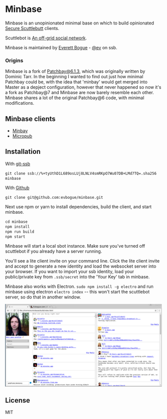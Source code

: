 # Minbase

Minbase is an unopinionated minimal base on which to build opinionated [Secure Scuttlebutt](http://scuttlebot.io) clients. 

Scuttlebot is [An off-grid social network](https://staltz.com/an-off-grid-social-network.html). 

Minbase is maintained by [Everett Bogue](http://evbogue.com/) - [@ev](http://evbogue.com:8807/@8Qee0I/DwI5DHSCi3p5fsl6FyLGArrnDz3ox9qZr5Qc=.ed25519) on ssb. 

### Origins

Minbase is a fork of [Patchbay@6.1.3](https://github.com/ssbc/patchbay/commit/e3a918ef0b3864578f624ca14e12fe1cf0079b3a), which was originally written by Dominic Tarr. In the beginning I wanted to find out just how minimal Patchbay could be, with the idea that 'minbay' would get merged into Master as a depject configuration, however that never happened so now it's a fork as Patchbay@7 and Minbase are now barely resemble each other. Minbase shares a lot of the original Patchbay@6 code, with minimal modifications. 

## Minbase clients

+ [Minbay](http://gitmx.com/%25UTn%2FAoIVVF%2F4yKI7PKIWrHeWb1q7sTMCWVyYY1XTiCk%3D.sha256)
+ [Micropub](http://gitmx.com/%25LwAM2X9dd%2Fy%2FilB%2FYQ93X3zu8Ket1BDEqmZf0EaVrv0%3D.sha256)

## Installation

With [git-ssb](http://gitmx.com/%25n92DiQh7ietE%2BR%2BX%2FI403LQoyf2DtR3WQfCkDKlheQU%3D.sha256)
```
git clone ssb://%+tyUthD1L689osLUj8LNLV4smRKpO7Wu07DB+LMd7TQ=.sha256 minbase 
```

With [Github](http://github.com/evbogue/minbase)

```
git clone git@github.com:evbogue/minbase.git
```

Next use npm or yarn to install dependencies, build the client, and start minbase.

``` 
cd minbase
npm install
npm run build
npm start
```

Minbase will start a local sbot instance. Make sure you've turned off scuttlebot if you already have a server running.

You'll see a lite client invite on your command line. Click the lite client invite and accept to generate a new identity and load the websocket server into your browser. If you want to import your ssb identity, load your public/private key from `.ssb/secret` into the 'Your Key' tab in minbase.

Minbase also works with Electron. `sudo npm install -g electro` and run minbase using electron `electro index` -- this won't start the scuttlebot server, so do that in another window.

![minbase.png](minbase.png)

## License

MIT
